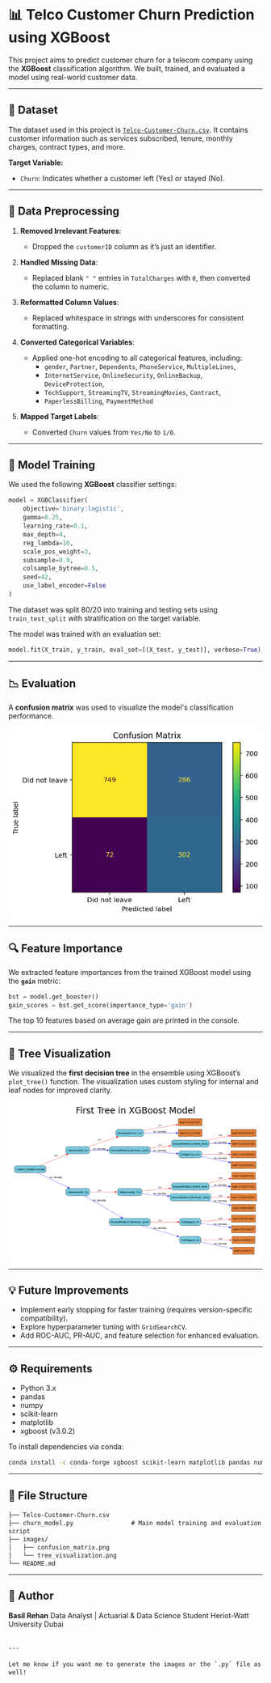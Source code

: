 # 📊 Telco Customer Churn Prediction using XGBoost

This project aims to predict customer churn for a telecom company using the **XGBoost** classification algorithm. We built, trained, and evaluated a model using real-world customer data.

---

## 📁 Dataset

The dataset used in this project is [`Telco-Customer-Churn.csv`](https://www.kaggle.com/datasets/blastchar/telco-customer-churn). It contains customer information such as services subscribed, tenure, monthly charges, contract types, and more.

**Target Variable:**
- `Churn`: Indicates whether a customer left (Yes) or stayed (No).

---

## 🧼 Data Preprocessing

1. **Removed Irrelevant Features**:
   - Dropped the `customerID` column as it’s just an identifier.

2. **Handled Missing Data**:
   - Replaced blank `" "` entries in `TotalCharges` with `0`, then converted the column to numeric.

3. **Reformatted Column Values**:
   - Replaced whitespace in strings with underscores for consistent formatting.

4. **Converted Categorical Variables**:
   - Applied one-hot encoding to all categorical features, including:
     - `gender`, `Partner`, `Dependents`, `PhoneService`, `MultipleLines`,
     - `InternetService`, `OnlineSecurity`, `OnlineBackup`, `DeviceProtection`,
     - `TechSupport`, `StreamingTV`, `StreamingMovies`, `Contract`,
     - `PaperlessBilling`, `PaymentMethod`

5. **Mapped Target Labels**:
   - Converted `Churn` values from `Yes/No` to `1/0`.

---

## 🧪 Model Training

We used the following **XGBoost** classifier settings:

```python
model = XGBClassifier(
    objective='binary:logistic',
    gamma=0.25,
    learning_rate=0.1,
    max_depth=4,
    reg_lambda=10,
    scale_pos_weight=3,
    subsample=0.9,
    colsample_bytree=0.5,
    seed=42,
    use_label_encoder=False
)
````

The dataset was split 80/20 into training and testing sets using `train_test_split` with stratification on the target variable.

The model was trained with an evaluation set:

```python
model.fit(X_train, y_train, eval_set=[(X_test, y_test)], verbose=True)
```

---

## 📉 Evaluation

A **confusion matrix** was used to visualize the model's classification performance.

![Confusion Matrix](images/ConfusionMatrix.png)

---

## 🔍 Feature Importance

We extracted feature importances from the trained XGBoost model using the **`gain`** metric:

```python
bst = model.get_booster()
gain_scores = bst.get_score(importance_type='gain')
```

The top 10 features based on average gain are printed in the console.

---

## 🌳 Tree Visualization

We visualized the **first decision tree** in the ensemble using XGBoost’s `plot_tree()` function. The visualization uses custom styling for internal and leaf nodes for improved clarity.

![XGBoost Tree](images/TreeVisualization.png)

---

## 💡 Future Improvements

* Implement early stopping for faster training (requires version-specific compatibility).
* Explore hyperparameter tuning with `GridSearchCV`.
* Add ROC-AUC, PR-AUC, and feature selection for enhanced evaluation.

---

## ⚙️ Requirements

* Python 3.x
* pandas
* numpy
* scikit-learn
* matplotlib
* xgboost (v3.0.2)

To install dependencies via conda:

```bash
conda install -c conda-forge xgboost scikit-learn matplotlib pandas numpy
```

---

## 📂 File Structure

```
├── Telco-Customer-Churn.csv
├── churn_model.py                # Main model training and evaluation script
├── images/
│   ├── confusion_matrix.png
│   └── tree_visualization.png
└── README.md
```

---

## 👤 Author

**Basil Rehan**
Data Analyst | Actuarial & Data Science Student
Heriot-Watt University Dubai

```

---

Let me know if you want me to generate the images or the `.py` file as well!
```
